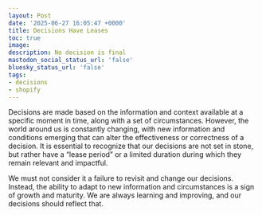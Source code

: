 ```yaml
---
layout: Post
date: '2025-06-27 16:05:47 +0000'
title: Decisions Have Leases
toc: true
image:
description: No decision is final
mastodon_social_status_url: 'false'
bluesky_status_url: 'false'
tags:
- decisions
- shopify
---
```



Decisions are made based on the information and context available at a specific moment in time, along with a set of circumstances. However, the world around us is constantly changing, with new information and conditions emerging that can alter the effectiveness or correctness of a decision. It is essential to recognize that our decisions are not set in stone, but rather have a “lease period” or a limited duration during which they remain relevant and impactful.

We must not consider it a failure to revisit and change our decisions. Instead, the ability to adapt to new information and circumstances is a sign of growth and maturity. We are always learning and improving, and our decisions should reflect that.
